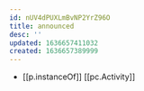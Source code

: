 ```yaml
---
id: nUV4dPUXLmBvNP2YrZ96O
title: announced
desc: ''
updated: 1636657411032
created: 1636657389999
---
```





- [[p.instanceOf]] [[pc.Activity]]

